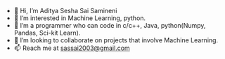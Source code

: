 - 👋 Hi, I’m Aditya Sesha Sai Samineni
- 👀 I’m interested in Machine Learning, python.
- 🌱 I’m a programmer who can code in c/c++, Java, python(Numpy, Pandas, Sci-kit Learn).
- 💞️ I’m looking to collaborate on projects that involve Machine Learning.
- 📫 Reach me at sassai2003@gmail.com

<!---
Adityaseshasai/Adityaseshasai is a ✨ special ✨ repository because its `README.md` (this file) appears on your GitHub profile.
You can click the Preview link to take a look at your changes.
--->
